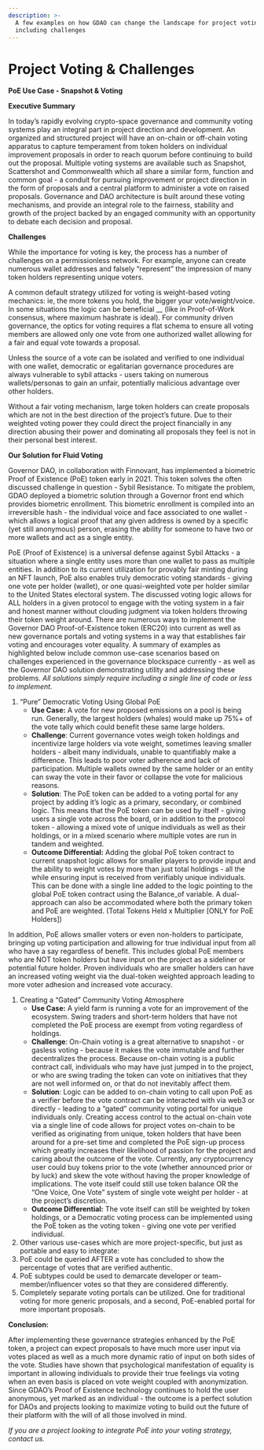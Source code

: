 ```yaml
---
description: >-
  A few examples on how GDAO can change the landscape for project voting
  including challenges
---
```


# Project Voting & Challenges

**PoE Use Case - Snapshot & Voting**

**Executive Summary**

In today’s rapidly evolving crypto-space governance and community voting systems play an integral part in project direction and development. An organized and structured project will have an on-chain or off-chain voting apparatus to capture temperament from token holders on individual improvement proposals in order to reach quorum before continuing to build out the proposal. Multiple voting systems are available such as Snapshot, Scattershot and Commonwealth which all share a similar form, function and common goal - a conduit for pursuing improvement or project direction in the form of proposals and a central platform to administer a vote on raised proposals. Governance and DAO architecture is built around these voting mechanisms, and provide an integral role to the fairness, stability and growth of the project backed by an engaged community with an opportunity to debate each decision and proposal.

**Challenges**

While the importance for voting is key, the process has a number of challenges on a permissionless network. For example, anyone can create numerous wallet addresses and falsely “represent” the impression of many token holders representing unique voters.

A common default strategy utilized for voting is weight-based voting mechanics: ie, the more tokens you hold, the bigger your vote/weight/voice. In some situations the logic can be beneficial __ (like in Proof-of-Work consensus, where maximum hashrate is ideal). For community driven governance, the optics for voting requires a flat schema to ensure all voting members are allowed only one vote from one authorized wallet allowing for a fair and equal vote towards a proposal.

Unless the source of a vote can be isolated and verified to one individual with one wallet, democratic or egalitarian governance procedures are always vulnerable to sybil attacks - users taking on numerous wallets/personas to gain an unfair, potentially malicious advantage over other holders.

Without a fair voting mechanism, large token holders can create proposals which are not in the best direction of the project’s future. Due to their weighted voting power they could direct the project financially in any direction abusing their power and dominating all proposals they feel is not in their personal best interest.

**Our Solution for Fluid Voting**

Governor DAO, in collaboration with Finnovant, has implemented a biometric Proof of Existence (PoE) token early in 2021. This token solves the often discussed challenge in question - Sybil Resistance. To mitigate the problem, GDAO deployed a biometric solution through a Governor front end which provides biometric enrollment. This biometric enrollment is compiled into an irreversible hash - the individual voice and face associated to one wallet - which allows a logical proof that any given address is owned by a specific (yet still anonymous) person, erasing the ability for someone to have two or more wallets and act as a single entity.

PoE (Proof of Existence) is a universal defense against Sybil Attacks - a situation where a single entity uses more than one wallet to pass as multiple entities. In addition to its current utilization for provably fair minting during an NFT launch, PoE also enables truly democratic voting standards - giving one vote per holder (wallet), or one quasi-weighted vote per holder similar to the United States electoral system. The discussed voting logic allows for ALL holders in a given protocol to engage with the voting system in a fair and honest manner without clouding judgment via token holders throwing their token weight around. There are numerous ways to implement the Governor DAO Proof-of-Existence token (ERC20) into current as well as new governance portals and voting systems in a way that establishes fair voting and encourages voter equality. A summary of examples as highlighted below include common use-case scenarios based on challenges experienced in the governance blockspace currently - as well as the Governor DAO solution demonstrating utility and addressing these problems. _All solutions simply require_ _including a single line of code or less to implement._

1. “Pure” Democratic Voting Using Global PoE
   * **Use Case:** A vote for new proposed emissions on a pool is being run. Generally, the largest holders (whales) would make up 75%+ of the vote tally which could benefit these same large holders.
   * **Challenge**: Current governance votes weigh token holdings and incentivize large holders via vote weight, sometimes leaving smaller holders - albeit many individuals, unable to quantifiably make a difference. This leads to poor voter adherence and lack of participation. Multiple wallets owned by the same holder or an entity can sway the vote in their favor or collapse the vote for malicious reasons.
   * **Solution**: The PoE token can be added to a voting portal for any project by adding it’s logic as a primary, secondary, or combined logic. This means that the PoE token can be used by itself - giving users a single vote across the board, or in addition to the protocol token - allowing a mixed vote of unique individuals as well as their holdings, or in a mixed scenario where multiple votes are run in tandem and weighted.
   * **Outcome Differential:** Adding the global PoE token contract to current snapshot logic allows for smaller players to provide input and the ability to weight votes by more than just total holdings - all the while ensuring input is received from verifiably unique individuals. This can be done with a single line added to the logic pointing to the global PoE token contract using the Balance\_of variable. A dual-approach can also be accommodated where both the primary token and PoE are weighted. (Total Tokens Held x Multiplier \[ONLY for PoE Holders])

In addition, PoE allows smaller voters or even non-holders to participate, bringing up voting participation and allowing for true individual input from all who have a say regardless of benefit. This includes global PoE members who are NOT token holders but have input on the project as a sideliner or potential future holder. Proven individuals who are smaller holders can have an increased voting weight via the dual-token weighted approach leading to more voter adhesion and increased vote accuracy.

1. Creating a “Gated” Community Voting Atmosphere
   * **Use Case:** A yield farm is running a vote for an improvement of the ecosystem. Swing traders and short-term holders that have not completed the PoE process are exempt from voting regardless of holdings.
   * **Challenge**: On-Chain voting is a great alternative to snapshot - or gasless voting - because it makes the vote immutable and further decentralizes the process. Because on-chain voting is a public contract call, individuals who may have just jumped in to the project, or who are swing trading the token can vote on initiatives that they are not well informed on, or that do not inevitably affect them.
   * **Solution**: Logic can be added to on-chain voting to call upon PoE as a verifier before the vote contract can be interacted with via web3 or directly - leading to a “gated” community voting portal for unique individuals only. Creating access control to the actual on-chain vote via a single line of code allows for project votes on-chain to be verified as originating from unique, token holders that have been around for a pre-set time and completed the PoE sign-up process which greatly increases their likelihood of passion for the project and caring about the outcome of the vote. Currently, any cryptocurrency user could buy tokens prior to the vote (whether announced prior or by luck) and skew the vote without having the proper knowledge of implications. The vote itself could still use token balance OR the “One Voice, One Vote” system of single vote weight per holder - at the project’s discretion.
   * **Outcome Differential:** The vote itself can still be weighted by token holdings, or a Democratic voting process can be implemented using the PoE token as the voting token - giving one vote per verified individual.
2. Other various use-cases which are more project-specific, but just as portable and easy to integrate:
3. PoE could be queried AFTER a vote has concluded to show the percentage of votes that are verified authentic.
4. PoE subtypes could be used to demarcate developer or team-member/influencer votes so that they are considered differently.
5. Completely separate voting portals can be utilized. One for traditional voting for more generic proposals, and a second, PoE-enabled portal for more important proposals.

**Conclusion:**

After implementing these governance strategies enhanced by the PoE token, a project can expect proposals to have much more user input via votes placed as well as a much more dynamic ratio of input on both sides of the vote. Studies have shown that psychological manifestation of equality is important in allowing individuals to provide their true feelings via voting when an even basis is placed on vote weight coupled with anonymization. Since GDAO’s Proof of Existence technology continues to hold the user anonymous, yet marked as an individual - the outcome is a perfect solution for DAOs and projects looking to maximize voting to build out the future of their platform with the will of all those involved in mind.

_If you are a project looking to integrate PoE into your voting strategy, contact us._
